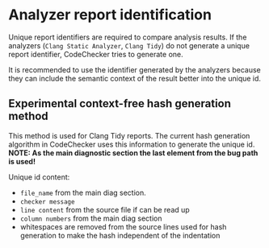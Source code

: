 # Analyzer report identification

Unique report identifiers are required to compare analysis results.
If the analyzers (`Clang Static Analyzer`, `Clang Tidy`) do not generate
a unique report identifier, CodeChecker tries to generate one.

It is recommended to use the identifier generated by the analyzers
because they can include the semantic context of the result better into the
unique id.

## Experimental context-free hash generation method

This method is used for Clang Tidy reports.
The current hash generation algorithm in CodeChecker uses this information to
generate the unique id.
__NOTE: As the main diagnostic section the last element from the bug path is used!__

Unique id content:

  * `file_name` from the main diag section.
  * `checker message`
  * `line content` from the source file if can be read up
  * `column numbers` from the main diag section
  * whitespaces are removed from the source lines used
    for hash generation to make the hash independent of the
    indentation
